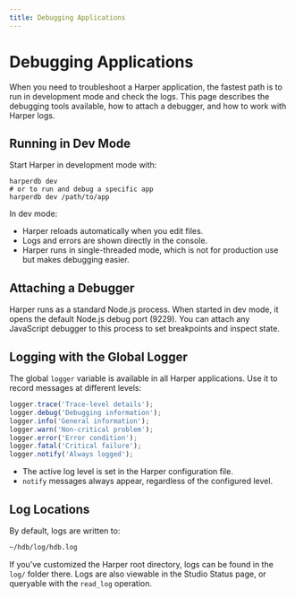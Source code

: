 ```yaml
---
title: Debugging Applications
---
```


# Debugging Applications

When you need to troubleshoot a Harper application, the fastest path is to run in development mode and check the logs. This page describes the debugging tools available, how to attach a debugger, and how to work with Harper logs.

## Running in Dev Mode

Start Harper in development mode with:

```
harperdb dev
# or to run and debug a specific app
harperdb dev /path/to/app
```

In dev mode:

- Harper reloads automatically when you edit files.
- Logs and errors are shown directly in the console.
- Harper runs in single-threaded mode, which is not for production use but makes debugging easier.

## Attaching a Debugger

Harper runs as a standard Node.js process. When started in dev mode, it opens the default Node.js debug port (9229). You can attach any JavaScript debugger to this process to set breakpoints and inspect state.

## Logging with the Global Logger

The global `logger` variable is available in all Harper applications. Use it to record messages at different levels:

```javascript
logger.trace('Trace-level details');
logger.debug('Debugging information');
logger.info('General information');
logger.warn('Non-critical problem');
logger.error('Error condition');
logger.fatal('Critical failure');
logger.notify('Always logged');
```

- The active log level is set in the Harper configuration file.
- `notify` messages always appear, regardless of the configured level.

## Log Locations

By default, logs are written to:

```bash
~/hdb/log/hdb.log
```

If you’ve customized the Harper root directory, logs can be found in the `log/` folder there. Logs are also viewable in the Studio Status page, or queryable with the `read_log` operation.
